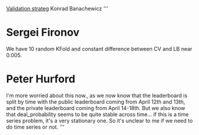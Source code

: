 [Validation strateg](https://www.kaggle.com/c/avito-demand-prediction/discussion/56346) Konrad Banachewicz
'''
# Sergei Fironov
We have 10 random KFold and constant difference between CV and LB near 0.005. 

# Peter Hurford
I'm more worried about this now., as we now know that the leaderboard is split by time with the public leaderboard
coming from April 12th and 13th, and the private leaderboard coming from April 14-18th. 
But we also know that deal_probability seems to be quite stable across time... 
if this is a time series problem, it's a very stationary one. So it's unclear to me if we need to do time series or not.
'''

